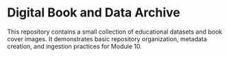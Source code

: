 # Digital Book and Data Archive
This repository contains a small collection of educational datasets and book cover images.
It demonstrates basic repository organization, metadata creation, and ingestion practices for Module 10.
